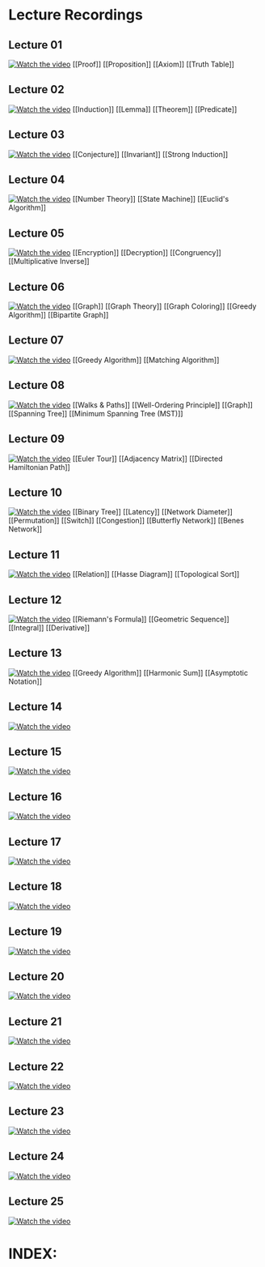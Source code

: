 # Lecture Recordings
## Lecture 01
 
[![Watch the video](https://img.youtube.com/vi/L3LMbpZIKhQ/0.jpg)](https://www.youtube.com/watch?v=L3LMbpZIKhQ)
[[Proof]]
[[Proposition]]
[[Axiom]]
[[Truth Table]]
## Lecture 02

[![Watch the video](https://img.youtube.com/vi/z8HKWUWS-lA/0.jpg)](https://www.youtube.com/watch?v=z8HKWUWS-lA)
[[Induction]]
[[Lemma]]
[[Theorem]]
[[Predicate]]
## Lecture 03

[![Watch the video](https://img.youtube.com/vi/NuGDkmwEObM/0.jpg)](https://www.youtube.com/watch?v=NuGDkmwEObM)
[[Conjecture]]
[[Invariant]]
[[Strong Induction]]
## Lecture 04

[![Watch the video](https://img.youtube.com/vi/NuY7szYSXSw/0.jpg)](https://www.youtube.com/watch?v=NuY7szYSXSw)
[[Number Theory]]
[[State Machine]]
[[Euclid's Algorithm]]
## Lecture 05

[![Watch the video](https://img.youtube.com/vi/XX7ePR21Ook/0.jpg)](https://www.youtube.com/watch?v=XX7ePR21Ook)
[[Encryption]]
[[Decryption]]
[[Congruency]]
[[Multiplicative Inverse]]

## Lecture 06

[![Watch the video](https://img.youtube.com/vi/h9wxtqoa1jY/0.jpg)](https://www.youtube.com/watch?v=h9wxtqoa1jY)
[[Graph]]
[[Graph Theory]]
[[Graph Coloring]]
[[Greedy Algorithm]]
[[Bipartite Graph]]
## Lecture 07

[![Watch the video](https://img.youtube.com/vi/5RSMLgy06Ew/0.jpg)](https://www.youtube.com/watch?v=5RSMLgy06Ew)
[[Greedy Algorithm]]
[[Matching Algorithm]]
## Lecture 08

[![Watch the video](https://img.youtube.com/vi/GJpt_3ie4WU/0.jpg)](https://www.youtube.com/watch?v=GJpt_3ie4WU)
[[Walks & Paths]]
[[Well-Ordering Principle]]
[[Graph]]
[[Spanning Tree]]
[[Minimum Spanning Tree (MST)]]
## Lecture 09

[![Watch the video](https://img.youtube.com/vi/DOIp5D7VMS4/0.jpg)](https://www.youtube.com/watch?v=DOIp5D7VMS4)
[[Euler Tour]]
[[Adjacency Matrix]]
[[Directed Hamiltonian Path]]
## Lecture 10

[![Watch the video](https://img.youtube.com/vi/bTyxpoi2dmM/0.jpg)](https://www.youtube.com/watch?v=bTyxpoi2dmM)
[[Binary Tree]]
[[Latency]]
[[Network Diameter]]
[[Permutation]]
[[Switch]]
[[Congestion]]
[[Butterfly Network]]
[[Benes Network]]
## Lecture 11

[![Watch the video](https://img.youtube.com/vi/1nScXLQAQ9A/0.jpg)](https://www.youtube.com/watch?v=1nScXLQAQ9A)
[[Relation]]
[[Hasse Diagram]]
[[Topological Sort]]
## Lecture 12

[![Watch the video](https://img.youtube.com/vi/fAeShezAGLE/0.jpg)](https://www.youtube.com/watch?v=fAeShezAGLE)
[[Riemann's Formula]]
[[Geometric Sequence]]
[[Integral]]
[[Derivative]]
## Lecture 13

[![Watch the video](https://img.youtube.com/vi/X9eErxRjQEI/0.jpg)](https://www.youtube.com/watch?v=X9eErxRjQEI)
[[Greedy Algorithm]]
[[Harmonic Sum]]
[[Asymptotic Notation]]
## Lecture 14

[![Watch the video](https://img.youtube.com/vi/Kqf0uO0oV6s/0.jpg)](https://www.youtube.com/watch?v=Kqf0uO0oV6s)
## Lecture 15

[![Watch the video](https://img.youtube.com/vi/TWBB-JlmYUc/0.jpg)](https://www.youtube.com/watch?v=TWBB-JlmYUc)
## Lecture 16

[![Watch the video](https://img.youtube.com/vi/pNt5Ll6hGqo/0.jpg)](https://www.youtube.com/watch?v=pNt5Ll6hGqo)

## Lecture 17

[![Watch the video](https://img.youtube.com/vi/09yIb3VHhMI/0.jpg)](https://www.youtube.com/watch?v=09yIb3VHhMI)
## Lecture 18

[![Watch the video](https://img.youtube.com/vi/SmFwFdESMHI/0.jpg)](https://www.youtube.com/watch?v=SmFwFdESMHI)

## Lecture 19

[![Watch the video](https://img.youtube.com/vi/E6FbvM-FGZ8/0.jpg)](https://www.youtube.com/watch?v=E6FbvM-FGZ8)

## Lecture 20

[![Watch the video](https://img.youtube.com/vi/l1BCv3qqW4A/0.jpg)](https://www.youtube.com/watch?v=l1BCv3qqW4A)
## Lecture 21

[![Watch the video](https://img.youtube.com/vi/MOfhhFaQdjw/0.jpg)](https://www.youtube.com/watch?v=MOfhhFaQdjw)
## Lecture 22

[![Watch the video](https://img.youtube.com/vi/gGlMSe7uEkA/0.jpg)](https://www.youtube.com/watch?v=gGlMSe7uEkA)
## Lecture 23

[![Watch the video](https://img.youtube.com/vi/oI9fMUqgfxY/0.jpg)](https://www.youtube.com/watch?v=oI9fMUqgfxY)
## Lecture 24

[![Watch the video](https://img.youtube.com/vi/q4mwO2qS2z4/0.jpg)](https://www.youtube.com/watch?v=q4mwO2qS2z4)
## Lecture 25

[![Watch the video](https://img.youtube.com/vi/56iFMY8QW2k/0.jpg)](https://www.youtube.com/watch?v=56iFMY8QW2k)

# INDEX:

